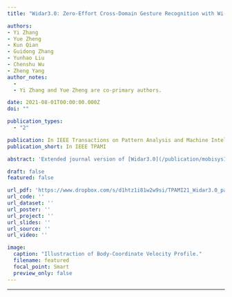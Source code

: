 ```yaml
---
title: "Widar3.0: Zero-Effort Cross-Domain Gesture Recognition with Wi-Fi"

authors:
- Yi Zhang
- Yue Zheng
- Kun Qian
- Guidong Zhang
- Yunhao Liu
- Chenshu Wu
- Zheng Yang
author_notes:
  - 
  - Yi Zhang and Yue Zheng are co-primary authors.

date: 2021-08-01T00:00:00.000Z
doi: ""

publication_types:
  - "2"

publication: In IEEE Transactions on Pattern Analysis and Machine Intelligence
publication_short: In IEEE TPAMI

abstract: 'Extended journal version of [Widar3.0](/publication/mobisys19widar3/).'

draft: false
featured: false

url_pdf: 'https://www.dropbox.com/s/d1htz1i81w2w9si/TPAMI21_Widar3.0_paper.pdf?dl=0'
url_code: ''
url_dataset: ''
url_poster: ''
url_project: ''
url_slides: ''
url_source: ''
url_video: ''

image:
  caption: "Illustraction of Body-Coordinate Velocity Profile."
  filename: featured
  focal_point: Smart
  preview_only: false
---
```

---
